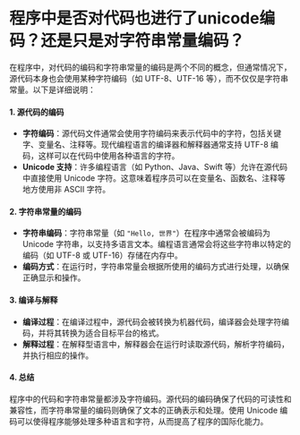 # 程序中是否对代码也进行了unicode编码？还是只是对字符串常量编码？

在程序中，对代码的编码和字符串常量的编码是两个不同的概念，但通常情况下，源代码本身也会使用某种字符编码（如 UTF-8、UTF-16 等），而不仅仅是字符串常量。以下是详细说明：

#### 1. **源代码的编码**

* **字符编码**：源代码文件通常会使用字符编码来表示代码中的字符，包括关键字、变量名、注释等。现代编程语言的编译器和解释器通常支持 UTF-8 编码，这样可以在代码中使用各种语言的字符。
* **Unicode 支持**：许多编程语言（如 Python、Java、Swift 等）允许在源代码中直接使用 Unicode 字符。这意味着程序员可以在变量名、函数名、注释等地方使用非 ASCII 字符。

#### 2. **字符串常量的编码**

* **字符串编码**：字符串常量（如 `"Hello, 世界"`）在程序中通常会被编码为 Unicode 字符串，以支持多语言文本。编程语言通常会将这些字符串以特定的编码（如 UTF-8 或 UTF-16）存储在内存中。
* **编码方式**：在运行时，字符串常量会根据所使用的编码方式进行处理，以确保正确显示和操作。

#### 3. **编译与解释**

* **编译过程**：在编译过程中，源代码会被转换为机器代码，编译器会处理字符编码，并将其转换为适合目标平台的格式。
* **解释过程**：在解释型语言中，解释器会在运行时读取源代码，解析字符编码，并执行相应的操作。

#### 4. **总结**

程序中的代码和字符串常量都涉及字符编码。源代码的编码确保了代码的可读性和兼容性，而字符串常量的编码则确保了文本的正确表示和处理。使用 Unicode 编码可以使得程序能够处理多种语言和字符，从而提高了程序的国际化能力。

